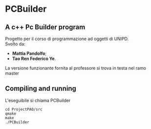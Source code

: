 # PCBuilder
## A c++ Pc Builder program
Progetto per il corso di programmazione ad oggetti di UNIPD.  
Svolto da:
- **Mattia Pandolfo**;
- **Tao Ren Federico Ye**.

La versione funzionante fornita al professore si trova in testa nel ramo master

## Compiling and running
L'eseguibile si chiama PCBuilder
```
cd ProjectPAO/src
qmake
make
./PCBuilder
```

